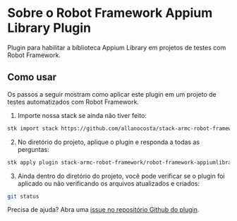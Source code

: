 # Sobre o Robot Framework Appium Library Plugin

Plugin para habilitar a bíblioteca Appium Library em projetos de testes com Robot Framework.

## Como usar

Os passos a seguir mostram como aplicar este plugin em um projeto de testes automatizados com Robot Framework.

1. Importe nossa stack se ainda não tiver feito:
```sh
stk import stack https://github.com/allanocosta/stack-armc-robot-framework
```

2. No diretório do projeto, aplique o plugin e responda a todas as perguntas:
```sh
stk apply plugin stack-armc-robot-framework/robot-framework-appiumlibrary-plugin
```

3. Ainda dentro do diretório do projeto, você pode verificar se o plugin foi aplicado ou não verificando os arquivos atualizados e criados:
```sh
git status
```

Precisa de ajuda? Abra uma [issue no repositório Github do plugin][RobotFrameworkAppiumLibraryPlugin].

[RobotFrameworkAppiumLibraryPlugin]: https://github.com/allanocosta/robot-framework-appiumlibrary-plugin
